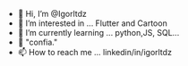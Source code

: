 - 👋 Hi, I’m @Igorltdz
- 👀 I’m interested in ... Flutter and Cartoon
- 🌱 I’m currently learning ... python,JS, SQL...
- 💞️ "confia."
- 📫 How to reach me ... linkedin/in/igorltdz
